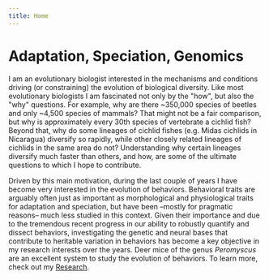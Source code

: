 ```yaml
---
title: Home
---
```


# Adaptation, Speciation, Genomics

I am an evolutionary biologist interested in the mechanisms and conditions driving (or constraining) the evolution of biological diversity. Like most evolutionary biologists I am fascinated not only by the "how", but also the "why" questions. For example, why are there ~350,000 species of beetles and only ~4,500 species of mammals? That might not be a fair comparison, but why is approximately every 30th species of vertebrate a cichlid fish? Beyond that, why do some lineages of cichlid fishes (e.g. Midas cichlids in Nicaragua) diversify so rapidly, while other closely related lineages of cichlids in the same area do not? Understanding why certain lineages diversify much faster than others, and how, are some of the ultimate questions to which I hope to contribute. 

Driven by this main motivation, during the last couple of years I have become very interested in the evolution of behaviors. Behavioral traits are arguably often just as important as morphological and physiological traits for adaptation and speciation, but have been –mostly for pragmatic reasons– much less studied in this context. Given their importance and due to the tremendous recent progress in our ability to robustly quantify and dissect behaviors, investigating the genetic and neural bases that contribute to heritable variation in behaviors has become a key objective in my research interests over the years. Deer mice of the genus _Peromyscus_ are an excellent system to study the evolution of behaviors. To learn more, check out my [Research](https://akautt.github.io/research/).
